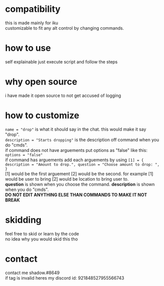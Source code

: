 # compatibility
this is made mainly for iku 
<br>
customizable to fit any alt control by changing commands.<br>
# how to use
self explainable just execute script and follow the steps<br>
# why open source
i have made it open source to not get accused of logging
# how to customize
``name = "drop"`` is what it should say in the chat. this would make it say "drop".<br>
``description = "Starts dropping"`` is the description off command when you do "cmds".<br>
if command does not have arguements put options as "false" like this: ``options = "false"``<br>
if command has arguements add each arguements by using ```[1] = { description = "Amount to drop.", question = "Choose amount to drop: ", }```<br>
[1] would be the first arguement [2] would be the second. for example [1] would be user to bring [2] would be location to bring user to. <br>
**question** is shown when you choose the command. **description** is shown when you do "cmds".<br>
**DO NOT EDIT ANYTHING ELSE THAN COMMANDS TO MAKE IT NOT BREAK**<br>
# skidding
feel free to skid or learn by the code<br>
no idea why you would skid this tho<br>
# contact
contact me shadow.#8649<br>
if tag is invalid heres my discord id: 921848527955566743<br>
